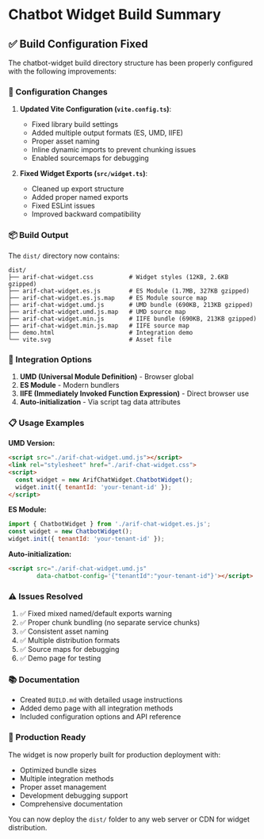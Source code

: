 # Chatbot Widget Build Summary

## ✅ Build Configuration Fixed

The chatbot-widget build directory structure has been properly configured with the following improvements:

### 🔧 Configuration Changes

1. **Updated Vite Configuration (`vite.config.ts`)**:
   - Fixed library build settings
   - Added multiple output formats (ES, UMD, IIFE)
   - Proper asset naming
   - Inline dynamic imports to prevent chunking issues
   - Enabled sourcemaps for debugging

2. **Fixed Widget Exports (`src/widget.ts`)**:
   - Cleaned up export structure
   - Added proper named exports
   - Fixed ESLint issues
   - Improved backward compatibility

### 📦 Build Output

The `dist/` directory now contains:

```
dist/
├── arif-chat-widget.css          # Widget styles (12KB, 2.6KB gzipped)
├── arif-chat-widget.es.js        # ES Module (1.7MB, 327KB gzipped)
├── arif-chat-widget.es.js.map    # ES Module source map
├── arif-chat-widget.umd.js       # UMD bundle (690KB, 213KB gzipped)
├── arif-chat-widget.umd.js.map   # UMD source map
├── arif-chat-widget.min.js       # IIFE bundle (690KB, 213KB gzipped)
├── arif-chat-widget.min.js.map   # IIFE source map
├── demo.html                     # Integration demo
└── vite.svg                      # Asset file
```

### 🚀 Integration Options

1. **UMD (Universal Module Definition)** - Browser global
2. **ES Module** - Modern bundlers
3. **IIFE (Immediately Invoked Function Expression)** - Direct browser use
4. **Auto-initialization** - Via script tag data attributes

### 📋 Usage Examples

**UMD Version:**
```html
<script src="./arif-chat-widget.umd.js"></script>
<link rel="stylesheet" href="./arif-chat-widget.css">
<script>
  const widget = new ArifChatWidget.ChatbotWidget();
  widget.init({ tenantId: 'your-tenant-id' });
</script>
```

**ES Module:**
```javascript
import { ChatbotWidget } from './arif-chat-widget.es.js';
const widget = new ChatbotWidget();
widget.init({ tenantId: 'your-tenant-id' });
```

**Auto-initialization:**
```html
<script src="./arif-chat-widget.umd.js" 
        data-chatbot-config='{"tenantId":"your-tenant-id"}'></script>
```

### ⚠️ Issues Resolved

1. ✅ Fixed mixed named/default exports warning
2. ✅ Proper chunk bundling (no separate service chunks)
3. ✅ Consistent asset naming
4. ✅ Multiple distribution formats
5. ✅ Source maps for debugging
6. ✅ Demo page for testing

### 📚 Documentation

- Created `BUILD.md` with detailed usage instructions
- Added demo page with all integration methods
- Included configuration options and API reference

### 🎯 Production Ready

The widget is now properly built for production deployment with:
- Optimized bundle sizes
- Multiple integration methods
- Proper asset management
- Development debugging support
- Comprehensive documentation

You can now deploy the `dist/` folder to any web server or CDN for widget distribution.
